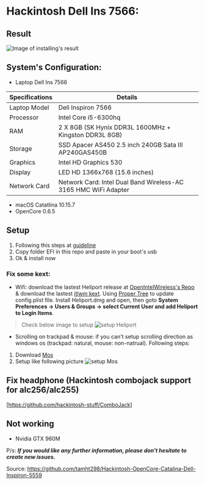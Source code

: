 # Hackintosh Dell Ins 7566:
## Result
![Image of installing's result](https://imgur.com/gallery/IrAp5TS)

## System's Configuration:
* Laptop Dell Ins 7566

| Specifications | Details                                                         |
| -------------- | --------------------------------------------------------------- |
| Laptop Model   | Dell Inspiron 7566                                              |
| Processor      | Intel Core i5-6300hq                         |
| RAM            | 2 X 8GB (SK Hynix DDR3L 1600MHz + Kingston DDR3L 8GB)                                 |
| Storage        | SSD Apacer AS450 2.5 inch 240GB Sata III AP240GAS450B                       |
| Graphics       | Intel HD Graphics 530                                           |
| Display        | LED HD 1366x768 (15.6 inches)                          |
| Network Card   | Network Card: Intel Dual Band Wireless-AC 3165 HMC WiFi Adapter |

* macOS Catatlina 10.15.7
* OpenCore 0.6.5

## Setup
1. Following this steps at [guideline][guideline]
2. Copy folder EFI in this repo and paste in your boot's usb
3. Ok & install now

### Fix some kext:
* Wifi: download the lastest Heliport release at [OpenIntelWireless's Repo][OpenIntelWireless's Repo] & download the lastest [itlwm kext][itlwm]. Using [Proper Tree] to update config.plist file. Install Heliport.dmg and open, then goto **System Preferences -> Users & Groups -> select Current User and add Heliport to Login Items**.
> Check below image to setup
![setup Heliport](https://i.imgur.com/cqNczip.png)

* Scrolling on trackpad & mouse: if you can't setup scrolling direction as windows os (trackpad: natural, mouse: non-natrual). 
Following steps: 
1. Download [Mos][Mos]
2. Setup like following picture
![setup Mos](https://i.imgur.com/XXWptNw.png)

## Fix headphone (Hackintosh combojack support for alc256/alc255)
[https://github.com/hackintosh-stuff/ComboJack]

## Not working
* Nvidia GTX 960M 

P/s: ***If you would like any further information, please don't hesitate to create new issues.***

<!-- Markdown link & img dfn's -->
[guideline]: https://dortania.github.io/OpenCore-Install-Guide/
[OpenIntelWireless's Repo]: https://github.com/OpenIntelWireless/HeliPort/releases
[Mos]: https://mos.caldis.me
[itlwm]: https://github.com/OpenIntelWireless/itlwm/releases
[Proper Tree]: https://github.com/corpnewt/ProperTree

Source: https://github.com/tamht298/Hackintosh-OpenCore-Catalina-Dell-Inspiron-5559
